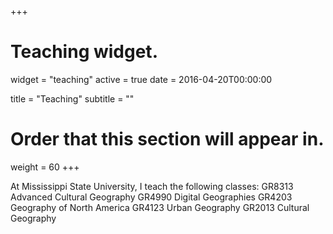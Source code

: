 +++
# Teaching widget.
widget = "teaching"
active = true
date = 2016-04-20T00:00:00

title = "Teaching"
subtitle = ""


# Order that this section will appear in.
weight = 60
+++

At Mississippi State University, I teach the following classes:
GR8313 Advanced Cultural Geography
GR4990 Digital Geographies
GR4203 Geography of North America
GR4123 Urban Geography
GR2013 Cultural Geography
